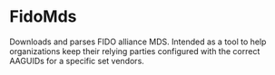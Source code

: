 # FidoMds
Downloads and parses FIDO alliance MDS.  Intended as a tool to help organizations keep their relying parties configured with the correct AAGUIDs for a specific set vendors. 
